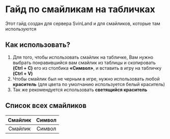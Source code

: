 # Гайд по смайликам на табличках
Этот гайд создан для сервера SvinLand и для смайликов, которые там используются
## Как использовать?
1) Для того, чтобы использовать смайлик на табличке, Вам нужно выбрать понравившийся вам смайлик из таблицы и скопировать **(Ctrl + C)** его из столбика **«Символ»**, и вставить в игру на табличку **(Ctrl + V)**
2) Чтобы смайлик был не черным в игре, нужно использовать любой **краситель** (для цвета по умолчанию используется белый краситель)
3) Так же рекомендуется использовать **светящийся краситель**
## Список всех смайликов

|               Смайлик            |    Символ    |
|:--------------------------------:|:------------:|
|               Смайлик            |    Символ    |
